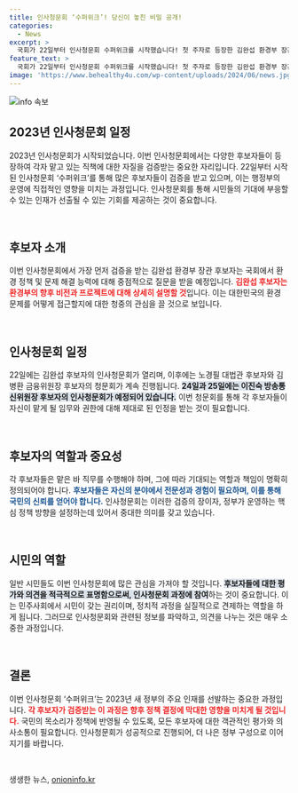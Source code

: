 ```yaml
---
title: 인사청문회 ‘수퍼위크’! 당신이 놓친 비밀 공개!
categories:
  - News
excerpt: >
  국회가 22일부터 인사청문회 수퍼위크를 시작했습니다! 첫 주자로 등장한 김완섭 환경부 장관 후보자와 함께 주목받는 인사들이 대거 대기 중. 이번 청문회에서 어떤 논란이 펼쳐질지 궁금하지 않으신가요?
feature_text: >
  국회가 22일부터 인사청문회 수퍼위크를 시작했습니다! 첫 주자로 등장한 김완섭 환경부 장관 후보자와 함께 주목받는 인사들이 대거 대기 중. 이번 청문회에서 어떤 논란이 펼쳐질지 궁금하지 않으신가요?
image: 'https://www.behealthy4u.com/wp-content/uploads/2024/06/news.jpg'
---
```


<p><img src="https://www.behealthy4u.com/wp-content/uploads/2024/06/news.jpg" alt="info 속보" /></p>

<h2 data-ke-size="size26">2023년 인사청문회 일정</h2>

<p data-ke-size="size16">2023년 인사청문회가 시작되었습니다. 이번 인사청문회에서는 다양한 후보자들이 등장하여 각자 맡고 있는 직책에 대한 자질을 검증받는 중요한 자리입니다. 22일부터 시작된 인사청문회 ‘수퍼위크’를 통해 많은 후보자들이 검증을 받고 있으며, 이는 행정부의 운영에 직접적인 영향을 미치는 과정입니다. 인사청문회를 통해 시민들의 기대에 부응할 수 있는 인재가 선출될 수 있는 기회를 제공하는 것이 중요합니다.</p>

<p data-ke-size="size16">&nbsp;</p>

<h2 data-ke-size="size26">후보자 소개</h2>

<p data-ke-size="size16">이번 인사청문회에서 가장 먼저 검증을 받는 김완섭 환경부 장관 후보자는 국회에서 환경 정책 및 문제 해결 능력에 대해 중점적으로 질문을 받을 예정입니다. <b><span style="color: #ee2323;">김완섭 후보자는 환경부의 향후 비전과 프로젝트에 대해 상세히 설명할 것</span></b>입니다. 이는 대한민국의 환경 문제를 어떻게 접근할지에 대한 청중의 관심을 끌 것으로 보입니다. </p>

<p data-ke-size="size16">&nbsp;</p>

<h2 data-ke-size="size26">인사청문회 일정</h2>

<p data-ke-size="size16">22일에는 김완섭 후보자의 인사청문회가 열리며, 이후에는 노경필 대법관 후보자와 김병환 금융위원장 후보자의 청문회가 계속 진행됩니다. <b><span style="background-color: #21538527;">24일과 25일에는 이진숙 방송통신위원장 후보자의 인사청문회가 예정되어 있습니다.</span></b> 이번 청문회를 통해 각 후보자들이 자신이 맡게 될 임무와 권한에 대해 제대로 된 인정을 받는 것이 필요합니다.</p>

<p data-ke-size="size16">&nbsp;</p>

<h2 data-ke-size="size26">후보자의 역할과 중요성</h2>

<p data-ke-size="size16">각 후보자들은 맡은 바 직무를 수행해야 하며, 그에 따라 기대되는 역할과 책임이 명확히 정의되어야 합니다. <b><span style="color: #1a5490;">후보자들은 자신의 분야에서 전문성과 경험이 필요하며, 이를 통해 국민의 신뢰를 얻어야 합니다.</span></b> 인사청문회는 이러한 검증의 장이자, 정부가 운영하는 핵심 정책 방향을 설정하는데 있어서 중대한 의미를 갖고 있습니다.</p>

<p data-ke-size="size16">&nbsp;</p>

<h2 data-ke-size="size26">시민의 역할</h2>

<p data-ke-size="size16">일반 시민들도 이번 인사청문회에 많은 관심을 가져야 할 것입니다. <b><span style="background-color: #21538527;">후보자들에 대한 평가와 의견을 적극적으로 표명함으로써, 인사청문회 과정에 참여</span></b>하는 것이 중요합니다. 이는 민주사회에서 시민이 갖는 권리이며, 정치적 과정을 실질적으로 견제하는 역할을 하게 됩니다. 그러므로 인사청문회와 관련된 정보를 파악하고, 의견을 나누는 것은 매우 소중한 과정입니다.</p>

<p data-ke-size="size16">&nbsp;</p>

<h2 data-ke-size="size26">결론</h2>

<p data-ke-size="size16">이번 인사청문회 ‘수퍼위크’는 2023년 새 정부의 주요 인재를 선발하는 중요한 과정입니다. <b><span style="color: #ee2323;">각 후보자가 검증받는 이 과정은 향후 정책 결정에 막대한 영향을 미치게 될 것입니다.</span></b> 국민의 목소리가 정책에 반영될 수 있도록, 모든 후보자에 대한 객관적인 평가와 의사소통이 필요합니다. 인사청문회가 성공적으로 진행되어, 더 나은 정부 구성으로 이어지기를 바랍니다.</p>

<p data-ke-size="size16">&nbsp;</p>
생생한 뉴스, <a href="https://onioninfo.kr" rel="dofollow">onioninfo.kr</a>


